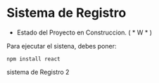 <h1> Sistema de Registro</h1>

- Estado del Proyecto en Construccion. ( * W * )

Para ejecutar el sistena, debes poner:

```npm install react```

sistema de Registro 2
